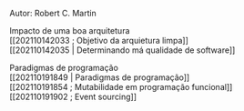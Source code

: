 Autor: Robert C. Martin  

Impacto de uma boa arquitetura  
[[202110142033 ; Objetivo da arquietura limpa]]  
[[202110142035 | Determinando má qualidade de software]]  

Paradigmas de programação  
[[202110191849 | Paradigmas de programação]]  
[[202110191854 ; Mutabilidade em programação funcional]]  
[[202110191902 ; Event sourcing]]